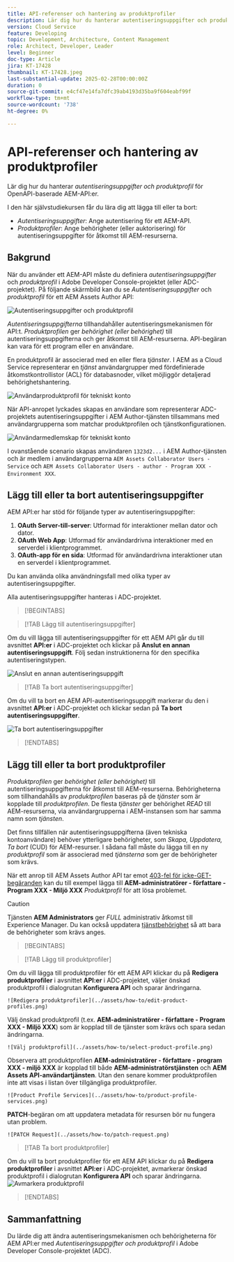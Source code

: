 ```yaml
---
title: API-referenser och hantering av produktprofiler
description: Lär dig hur du hanterar autentiseringsuppgifter och produktprofiler för AEM API:er.
version: Cloud Service
feature: Developing
topic: Development, Architecture, Content Management
role: Architect, Developer, Leader
level: Beginner
doc-type: Article
jira: KT-17428
thumbnail: KT-17428.jpeg
last-substantial-update: 2025-02-28T00:00:00Z
duration: 0
source-git-commit: e4cf47e14fa7dfc39ab4193d35ba9f604eabf99f
workflow-type: tm+mt
source-wordcount: '738'
ht-degree: 0%

---
```



# API-referenser och hantering av produktprofiler

Lär dig hur du hanterar _autentiseringsuppgifter och produktprofil_ för OpenAPI-baserade AEM-API:er.

I den här självstudiekursen får du lära dig att lägga till eller ta bort:

- _Autentiseringsuppgifter_: Ange autentisering för ett AEM-API.
- _Produktprofiler_: Ange behörigheter (eller auktorisering) för autentiseringsuppgifter för åtkomst till AEM-resurserna.

## Bakgrund

När du använder ett AEM-API måste du definiera _autentiseringsuppgifter_ och _produktprofil_ i Adobe Developer Console-projektet (eller ADC-projektet). På följande skärmbild kan du se _Autentiseringsuppgifter_ och _produktprofil_ för ett AEM Assets Author API:

![Autentiseringsuppgifter och produktprofil](../assets/how-to/API-Credentials-Product-Profile.png)

_Autentiseringsuppgifterna_ tillhandahåller autentiseringsmekanismen för API:t. _Produktprofilen_ ger _behörighet (eller behörighet)_ till autentiseringsuppgifterna och ger åtkomst till AEM-resurserna. API-begäran kan vara för ett program eller en användare.

En produktprofil är associerad med en eller flera _tjänster_. I AEM as a Cloud Service representerar en _tjänst_ användargrupper med fördefinierade åtkomstkontrollistor (ACL) för databasnoder, vilket möjliggör detaljerad behörighetshantering.

![Användarproduktprofil för tekniskt konto](../assets/s2s/technical-account-user-product-profile.png)

När API-anropet lyckades skapas en användare som representerar ADC-projektets autentiseringsuppgifter i AEM Author-tjänsten tillsammans med användargrupperna som matchar produktprofilen och tjänstkonfigurationen.

![Användarmedlemskap för tekniskt konto](../assets/s2s/technical-account-user-membership.png)

I ovanstående scenario skapas användaren `1323d2...` i AEM Author-tjänsten och är medlem i användargrupperna `AEM Assets Collaborator Users - Service` och `AEM Assets Collaborator Users - author - Program XXX - Environment XXX`.

## Lägg till eller ta bort autentiseringsuppgifter

AEM API:er har stöd för följande typer av autentiseringsuppgifter:

1. **OAuth Server-till-server**: Utformad för interaktioner mellan dator och dator.
1. **OAuth Web App**: Utformad för användardrivna interaktioner med en serverdel i klientprogrammet.
1. **OAuth-app för en sida**: Utformad för användardrivna interaktioner utan en serverdel i klientprogrammet.

Du kan använda olika användningsfall med olika typer av autentiseringsuppgifter.

Alla autentiseringsuppgifter hanteras i ADC-projektet.

>[!BEGINTABS]

>[!TAB Lägg till autentiseringsuppgifter]

Om du vill lägga till autentiseringsuppgifter för ett AEM API går du till avsnittet **API:er** i ADC-projektet och klickar på **Anslut en annan autentiseringsuppgift**. Följ sedan instruktionerna för den specifika autentiseringstypen.

![Anslut en annan autentiseringsuppgift](../assets/how-to/connect-another-credential.png)

>[!TAB Ta bort autentiseringsuppgifter]

Om du vill ta bort en AEM API-autentiseringsuppgift markerar du den i avsnittet **API:er** i ADC-projektet och klickar sedan på **Ta bort autentiseringsuppgifter**.

![Ta bort autentiseringsuppgifter](../assets/how-to/delete-credential.png)


>[!ENDTABS]

## Lägg till eller ta bort produktprofiler

_Produktprofilen_ ger _behörighet (eller behörighet)_ till autentiseringsuppgifterna för åtkomst till AEM-resurserna. Behörigheterna som tillhandahålls av _produktprofilen_ baseras på de _tjänster_ som är kopplade till _produktprofilen_. De flesta _tjänster_ ger behörighet _READ_ till AEM-resurserna, via användargrupperna i AEM-instansen som har samma namn som _tjänsten_.

Det finns tillfällen när autentiseringsuppgifterna (även tekniska kontoanvändare) behöver ytterligare behörigheter, som _Skapa, Uppdatera, Ta bort_ (CUD) för AEM-resurser. I sådana fall måste du lägga till en ny _produktprofil_ som är associerad med _tjänsterna_ som ger de behörigheter som krävs.

När ett anrop till AEM Assets Author API tar emot [403-fel för icke-GET-begäranden](../use-cases/invoke-api-using-oauth-s2s.md#403-error-for-non-get-requests) kan du till exempel lägga till **AEM-administratörer - författare - Program XXX - Miljö XXX** _Produktprofil_ för att lösa problemet.

>[!CAUTION]
>
>Tjänsten **AEM Administrators** ger _FULL_ administrativ åtkomst till Experience Manager. Du kan också uppdatera [tjänstbehörighet](./services-user-group-permission-management.md) så att bara de behörigheter som krävs anges.

>[!BEGINTABS]

>[!TAB Lägg till produktprofiler]

Om du vill lägga till produktprofiler för ett AEM API klickar du på **Redigera produktprofiler** i avsnittet **API:er** i ADC-projektet, väljer önskad produktprofil i dialogrutan **Konfigurera API** och sparar ändringarna.

    ![Redigera produktprofiler](../assets/how-to/edit-product-profiles.png)

Välj önskad produktprofil (t.ex. **AEM-administratörer - författare - Program XXX - Miljö XXX**) som är kopplad till de tjänster som krävs och spara sedan ändringarna.

    ![Välj produktprofil](../assets/how-to/select-product-profile.png)

Observera att produktprofilen **AEM-administratörer - författare - program XXX - miljö XXX** är kopplad till både **AEM-administratörstjänsten** och **AEM Assets API-användartjänsten**. Utan den senare kommer produktprofilen inte att visas i listan över tillgängliga produktprofiler.

    ![Product Profile Services](../assets/how-to/product-profile-services.png)

**PATCH**-begäran om att uppdatera metadata för resursen bör nu fungera utan problem.

    ![PATCH Request](../assets/how-to/patch-request.png)


>[!TAB Ta bort produktprofiler]

Om du vill ta bort produktprofiler för ett AEM API klickar du på **Redigera produktprofiler** i avsnittet **API:er** i ADC-projektet, avmarkerar önskad produktprofil i dialogrutan **Konfigurera API** och sparar ändringarna.
![Avmarkera produktprofil](../assets/how-to/deselect-product-profile.png)

>[!ENDTABS]

## Sammanfattning

Du lärde dig att ändra autentiseringsmekanismen och behörigheterna för AEM API:er med _Autentiseringsuppgifter och produktprofil_ i Adobe Developer Console-projektet (ADC).

